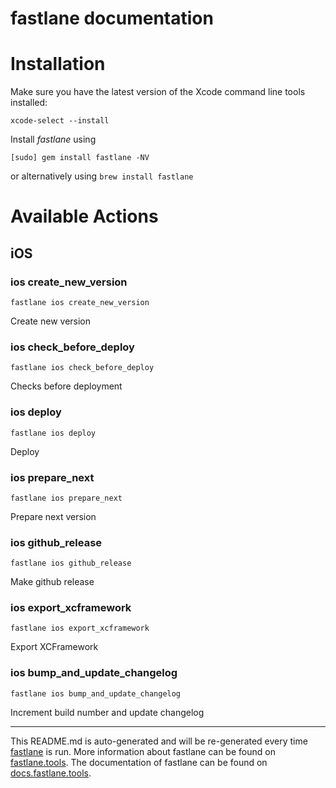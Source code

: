 fastlane documentation
================
# Installation

Make sure you have the latest version of the Xcode command line tools installed:

```
xcode-select --install
```

Install _fastlane_ using
```
[sudo] gem install fastlane -NV
```
or alternatively using `brew install fastlane`

# Available Actions
## iOS
### ios create_new_version
```
fastlane ios create_new_version
```
Create new version
### ios check_before_deploy
```
fastlane ios check_before_deploy
```
Checks before deployment
### ios deploy
```
fastlane ios deploy
```
Deploy
### ios prepare_next
```
fastlane ios prepare_next
```
Prepare next version
### ios github_release
```
fastlane ios github_release
```
Make github release
### ios export_xcframework
```
fastlane ios export_xcframework
```
Export XCFramework
### ios bump_and_update_changelog
```
fastlane ios bump_and_update_changelog
```
Increment build number and update changelog

----

This README.md is auto-generated and will be re-generated every time [fastlane](https://fastlane.tools) is run.
More information about fastlane can be found on [fastlane.tools](https://fastlane.tools).
The documentation of fastlane can be found on [docs.fastlane.tools](https://docs.fastlane.tools).
